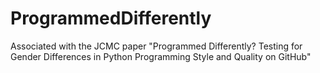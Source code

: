 # ProgrammedDifferently
Associated with the JCMC paper "Programmed Differently? Testing for Gender Differences in Python Programming Style and Quality on GitHub"
